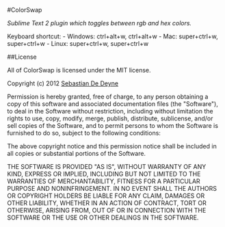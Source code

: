 #ColorSwap

*Sublime Text 2 plugin which toggles between rgb and hex colors.*

Keyboard shortcut:
	- Windows: ctrl+alt+w, ctrl+alt+w
	- Mac: super+ctrl+w, super+ctrl+w
	- Linux: super+ctrl+w, super+ctrl+w


##License

All of ColorSwap is licensed under the MIT license.

Copyright (c) 2012 [Sebastian De Deyne](http://www.sebdd.com/)

Permission is hereby granted, free of charge, to any person obtaining a copy
of this software and associated documentation files (the "Software"), to deal
in the Software without restriction, including without limitation the rights
to use, copy, modify, merge, publish, distribute, sublicense, and/or sell
copies of the Software, and to permit persons to whom the Software is
furnished to do so, subject to the following conditions:

The above copyright notice and this permission notice shall be included in
all copies or substantial portions of the Software.

THE SOFTWARE IS PROVIDED "AS IS", WITHOUT WARRANTY OF ANY KIND, EXPRESS OR
IMPLIED, INCLUDING BUT NOT LIMITED TO THE WARRANTIES OF MERCHANTABILITY,
FITNESS FOR A PARTICULAR PURPOSE AND NONINFRINGEMENT. IN NO EVENT SHALL THE
AUTHORS OR COPYRIGHT HOLDERS BE LIABLE FOR ANY CLAIM, DAMAGES OR OTHER
LIABILITY, WHETHER IN AN ACTION OF CONTRACT, TORT OR OTHERWISE, ARISING FROM,
OUT OF OR IN CONNECTION WITH THE SOFTWARE OR THE USE OR OTHER DEALINGS IN
THE SOFTWARE.